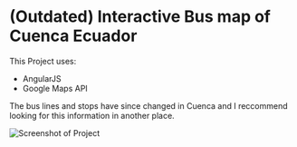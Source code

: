 # (Outdated) Interactive Bus map of Cuenca Ecuador

This Project uses:

- AngularJS
- Google Maps API

The bus lines and stops have since changed in Cuenca and I reccommend looking for this information in another place. 

![Screenshot of Project](https://imgur.com/dnQPd82)


